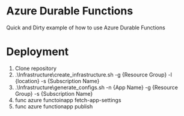 # Azure Durable Functions
Quick and Dirty example of how to use Azure Durable Functions

#  Deployment
1. Clone repository
2. .\Infrastructure\create_infrastructure.sh -g {Resource Group} -l {location} -s {Subscription Name}
3. .\Infrastructure\generate_configs.sh -n {App Name} -g {Resource Group} -s {Subscription Name}
4. func azure functoinapp fetch-app-settings <func name>
5. func azure functionapp publish <func name>
